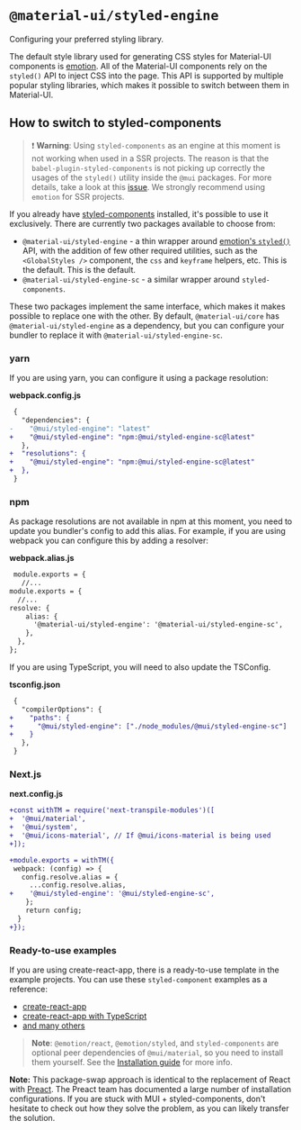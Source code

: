 # `@material-ui/styled-engine`

<p class="description">Configuring your preferred styling library.</p>

The default style library used for generating CSS styles for Material-UI components is [emotion](https://github.com/emotion-js/emotion). All of the Material-UI components rely on the `styled()` API to inject CSS into the page. This API is supported by multiple popular styling libraries, which makes it possible to switch between them in Material-UI.

## How to switch to styled-components

> ❗ **Warning**: Using `styled-components` as an engine at this moment is not working when used in a SSR projects. The reason is that the `babel-plugin-styled-components` is not picking up correctly the usages of the `styled()` utility inside the `@mui` packages. For more details, take a look at this [issue](https://github.com/mui/material-ui/issues/29742). We strongly recommend using `emotion` for SSR projects.

If you already have [styled-components](https://github.com/styled-components/styled-components) installed, it's possible to use it exclusively. There are currently two packages available to choose from:

- `@material-ui/styled-engine` - a thin wrapper around [emotion's `styled()`](https://emotion.sh/docs/styled) API, with the addition of few other required utilities, such as the `<GlobalStyles />` component, the `css` and `keyframe` helpers, etc. This is the default. This is the default.
- `@material-ui/styled-engine-sc` - a similar wrapper around `styled-components`.

These two packages implement the same interface, which makes it makes possible to replace one with the other. By default, `@material-ui/core` has `@material-ui/styled-engine` as a dependency, but you can configure your bundler to replace it with `@material-ui/styled-engine-sc`.

### yarn

If you are using yarn, you can configure it using a package resolution:

**webpack.config.js**

<!-- #default-branch-switch -->

```diff
 {
   "dependencies": {
-    "@mui/styled-engine": "latest"
+    "@mui/styled-engine": "npm:@mui/styled-engine-sc@latest"
   },
+  "resolutions": {
+    "@mui/styled-engine": "npm:@mui/styled-engine-sc@latest"
+  },
 }
```

### npm

As package resolutions are not available in npm at this moment, you need to update you bundler's config to add this alias. For example, if you are using webpack you can configure this by adding a resolver:

**webpack.alias.js**

```diff
 module.exports = {
   //...
module.exports = {
  //...
resolve: {
    alias: {
      '@material-ui/styled-engine': '@material-ui/styled-engine-sc',
    },
  },
};
```

If you are using TypeScript, you will need to also update the TSConfig.

**tsconfig.json**

```diff
 {
   "compilerOptions": {
+    "paths": {
+      "@mui/styled-engine": ["./node_modules/@mui/styled-engine-sc"]
+    }
   },
 }
```

### Next.js

**next.config.js**

```diff
+const withTM = require('next-transpile-modules')([
+  '@mui/material',
+  '@mui/system',
+  '@mui/icons-material', // If @mui/icons-material is being used
+]);

+module.exports = withTM({
 webpack: (config) => {
   config.resolve.alias = {
     ...config.resolve.alias,
+    '@mui/styled-engine': '@mui/styled-engine-sc',
    };
    return config;
  }
+});
```

### Ready-to-use examples

If you are using create-react-app, there is a ready-to-use template in the example projects. You can use these `styled-component` examples as a reference:

<!-- #default-branch-switch -->

- [create-react-app](https://github.com/mui/material-ui/tree/master/examples/create-react-app-with-styled-components)
- [create-react-app with TypeScript](https://github.com/mui/material-ui/tree/master/examples/create-react-app-with-styled-components-typescript)
- [and many others](https://github.com/mui/material-ui/tree/master/examples)

> **Note**: `@emotion/react`, `@emotion/styled`, and `styled-components` are optional peer dependencies of `@mui/material`, so you need to install them yourself. See the [Installation guide](/material-ui/getting-started/installation/) for more info.

**Note:** This package-swap approach is identical to the replacement of React with [Preact](https://github.com/preactjs/preact). The Preact team has documented a large number of installation configurations. If you are stuck with MUI + styled-components, don't hesitate to check out how they solve the problem, as you can likely transfer the solution.
